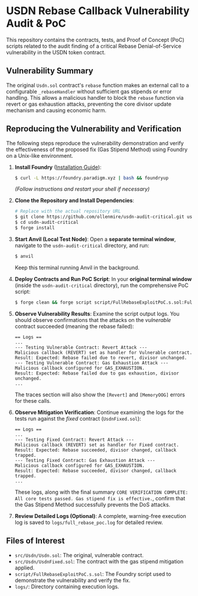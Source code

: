 # USDN Rebase Callback Vulnerability Audit & PoC

This repository contains the contracts, tests, and Proof of Concept (PoC) scripts related to the audit finding of a critical Rebase Denial-of-Service vulnerability in the USDN token contract.

## Vulnerability Summary

The original `Usdn.sol` contract's `rebase` function makes an external call to a configurable `_rebaseHandler` without sufficient gas stipends or error handling. This allows a malicious handler to block the `rebase` function via revert or gas exhaustion attacks, preventing the core divisor update mechanism and causing economic harm.

## Reproducing the Vulnerability and Verification

The following steps reproduce the vulnerability demonstration and verify the effectiveness of the proposed fix (Gas Stipend Method) using Foundry on a Unix-like environment.

1.  **Install Foundry** ([Installation Guide](https://book.getfoundry.sh/getting-started/installation)):
    ```bash
    $ curl -L https://foundry.paradigm.xyz | bash && foundryup
    ```
    *(Follow instructions and restart your shell if necessary)*

2.  **Clone the Repository and Install Dependencies**:
    ```bash
    # Replace with the actual repository URL
    $ git clone https://github.com/ollenmire/usdn-audit-critical.git usdn-audit-critical
    $ cd usdn-audit-critical
    $ forge install
    ```

3.  **Start Anvil (Local Test Node)**:
    Open a **separate terminal window**, navigate to the `usdn-audit-critical` directory, and run:
    ```bash
    $ anvil
    ```
    Keep this terminal running Anvil in the background.

4.  **Deploy Contracts and Run PoC Script**:
    In your **original terminal window** (inside the `usdn-audit-critical` directory), run the comprehensive PoC script:
    ```bash
    $ forge clean && forge script script/FullRebaseExploitPoC.s.sol:FullRebaseExploitPoC --rpc-url http://localhost:8545 --broadcast -vvv 2>&1 | tee logs/full_rebase_poc.log
    ```

5.  **Observe Vulnerability Results**:
    Examine the script output logs. You should observe confirmations that the attacks on the *vulnerable* contract succeeded (meaning the rebase failed):
    ```log
    == Logs ==
    ...
    --- Testing Vulnerable Contract: Revert Attack ---
    Malicious callback (REVERT) set as handler for Vulnerable contract.
    Result: Expected: Rebase failed due to revert, divisor unchanged.
    --- Testing Vulnerable Contract: Gas Exhaustion Attack ---
    Malicious callback configured for GAS_EXHAUSTION.
    Result: Expected: Rebase failed due to gas exhaustion, divisor unchanged.
    ...
    ```
    The traces section will also show the `[Revert]` and `[MemoryOOG]` errors for these calls.

6.  **Observe Mitigation Verification**:
    Continue examining the logs for the tests run against the *fixed* contract (`UsdnFixed.sol`):
    ```log
    == Logs ==
    ...
    --- Testing Fixed Contract: Revert Attack ---
    Malicious callback (REVERT) set as handler for Fixed contract.
    Result: Expected: Rebase succeeded, divisor changed, callback trapped.
    --- Testing Fixed Contract: Gas Exhaustion Attack ---
    Malicious callback configured for GAS_EXHAUSTION.
    Result: Expected: Rebase succeeded, divisor changed, callback trapped.
    ...
    ```
    These logs, along with the final summary `CORE VERIFICATION COMPLETE: All core tests passed. Gas stipend fix is effective.`, confirm that the Gas Stipend Method successfully prevents the DoS attacks.

7.  **Review Detailed Logs (Optional)**:
    A complete, warning-free execution log is saved to `logs/full_rebase_poc.log` for detailed review.

## Files of Interest

*   `src/Usdn/Usdn.sol`: The original, vulnerable contract.
*   `src/Usdn/UsdnFixed.sol`: The contract with the gas stipend mitigation applied.
*   `script/FullRebaseExploitPoC.s.sol`: The Foundry script used to demonstrate the vulnerability and verify the fix.
*   `logs/`: Directory containing execution logs. 